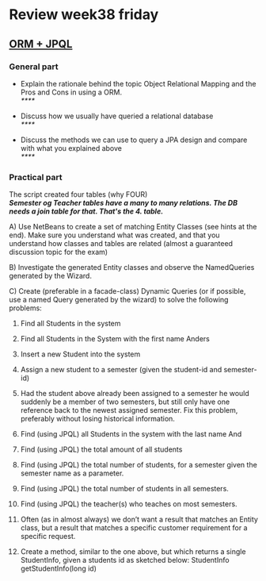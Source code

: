 # Review week38 friday  
## [ORM + JPQL](https://docs.google.com/document/d/1mZ90qI9Itic0scu0D4kXwj4YEvlE7dAm9Js9nDnAtZk/edit#)
### General part

 * Explain the rationale behind the topic Object Relational Mapping and the Pros and Cons in using a ORM.  
_****_  

 * Discuss how we usually have queried a relational database  
_****_  


 * Discuss the methods we can use to query a JPA design and compare with what you explained above  
_****_  


### Practical part
The script created four tables (why FOUR)  
_**Semester og Teacher tables have a many to many relations. The DB needs a join table for that. That's the 4. table.**_  

 
 A) Use NetBeans to create a set of matching Entity Classes (see hints at the end). Make sure you understand what was created, and that you understand how classes and tables are related (almost a guaranteed discussion topic for the exam)  

B) Investigate the generated Entity classes and observe the NamedQueries generated by the Wizard.  

C) Create (preferable in a facade-class)  Dynamic Queries (or if possible, use a named Query generated by the wizard) to solve the following problems:  

1. Find all Students in the system  

2. Find all Students in the System with the first name Anders  

3. Insert a new Student into the system  

4. Assign a new student to a semester (given the student-id and semester-id)  

5. Had the student above already been assigned to a semester he would suddenly be a member of two semesters, but still only have one reference back to the newest assigned semester. Fix this problem, preferably without losing historical information.
6. Find (using JPQL) all Students in the system with the last name And
7. Find (using JPQL) the total amount of all students
8. Find (using JPQL)  the total number of students, for a semester given the semester name as a parameter.  
9. Find (using JPQL) the total number of students in all semesters.
10. Find (using JPQL) the teacher(s) who teaches on most semesters.
11. Often (as in almost always) we don’t want a result that matches an Entity class, but a result that matches a specific customer requirement for a specific request.
12. Create a method, similar to the one above, but which returns a single StudentInfo, given a students id as sketched below:
StudentInfo getStudentInfo(long id)

